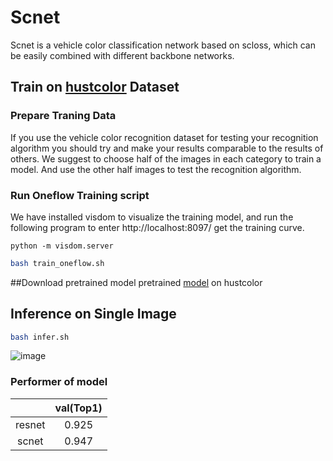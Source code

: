 # Scnet

Scnet is a vehicle color classification network based on scloss, which can be easily combined with different backbone networks.



## Train on [hustcolor](http://cloud.eic.hust.edu.cn:8071/~pchen/color.rar) Dataset

### Prepare Traning Data
If you use the vehicle color recognition dataset for testing your recognition algorithm you should try and make your results comparable to the results of others. We suggest to choose half of the images in each category to train a model. And use the other half images to test the recognition algorithm.


### Run Oneflow Training script
We have installed visdom to visualize the training model, and run the following program to enter http://localhost:8097/ get the training curve.

```
python -m visdom.server
```
```bash
bash train_oneflow.sh
```
##Download pretrained model
pretrained [model](https://oneflow-public.oss-cn-beijing.aliyuncs.com/model_zoo/cv/classification/transfer_learning/scnet_acc_0.947254.zip) on hustcolor

## Inference on Single Image

```bash
bash infer.sh
```
 ![image](https://github.com/XinYangDong/models/blob/main/scnet/data/red_prediction.png)
### Performer of model
|         | val(Top1) |
| :-----: | :-----------------: |
| resnet  |        0.925        |
| scnet   |        0.947        |
